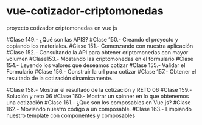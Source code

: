 # vue-cotizador-criptomonedas
proyecto cotizador criptomonedas en vue js

#Clase 149.- ¿Qué son las APIS?
#Clase 150.- Creando el proyecto y copiando los materiales.
#Clase 151.- Comenzando con nuestra aplicación
#Clase 152.- Consultando la API para obtener criptomonedas con mayor volumen
#Clase153.- Mostando las criptomonedas en el formulario
#Clase 154.- Leyendo los valores que deseamos cotizar
#Clase 155.- Validar el Formulario
#Clase 156.- Construir la url para cotizar
#Clase 157.- Obtener el resultado de la cotización dinamicamente.

#Clase 158.- Mostrar el resultado de la cotización y RETO 06
#Clase 159.- Solución y reto 06
#Clase 160.- Mostrar un spinner en lo que obtenemos una cotización
#Clase 161.- ¿Que son los composables en Vue.js?
#Clase 162.- Moviendo nuestro código a un composable.
#Clase 163.- Limpiando nuestro template con componentes y composables